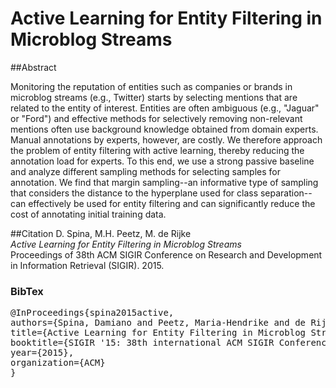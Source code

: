 # Active Learning for Entity Filtering in Microblog Streams

##Abstract

Monitoring the reputation of entities such as companies or brands in microblog streams (e.g., Twitter) starts by selecting mentions that are related to the entity of interest. Entities are often ambiguous (e.g., "Jaguar" or "Ford") and effective methods for selectively removing non-relevant mentions often use background knowledge obtained from domain experts. Manual annotations by experts, however, are costly. We therefore approach the problem of entity filtering with active learning, thereby reducing the annotation load for experts. To this end, we use a strong passive baseline and analyze different sampling methods for selecting samples for annotation. We find that margin sampling--an informative type of sampling that considers the distance to the hyperplane used for class separation--can effectively be used for entity filtering and can significantly reduce the cost of annotating initial training data.

##Citation
D. Spina, M.H. Peetz, M. de Rijke  
*Active Learning for Entity Filtering in Microblog Streams*  
Proceedings of 38th ACM SIGIR Conference on Research and Development in Information Retrieval (SIGIR). 2015.  

### BibTex
<pre>
@InProceedings{spina2015active,
authors={Spina, Damiano and Peetz, Maria-Hendrike and de Rijke, Maarten},
title={Active Learning for Entity Filtering in Microblog Streams},
booktitle={SIGIR '15: 38th international ACM SIGIR Conference on Research and Development in Information Retrieval},
year={2015},
organization={ACM} 
}
</pre>
